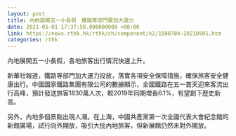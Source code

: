 ```yaml
---
layout: post
title: 內地展開五一小長假　鐵路等部門需加大運力
date: 2021-05-01 17:37:58.000000000 +08:00
link: https://news.rthk.hk/rthk/ch/component/k2/1588784-20210501.htm
categories: rthk
---
```


內地展開五一小長假，各地旅客出行情況快速上升。

新華社報道，鐵路等部門加大運力投放，落實各項安全保障措施，確保旅客安全健康出行。中國國家鐵路集團有限公司的數據顯示，全國鐵路在五一首天迎來客流出行高峰，預計發送旅客1830萬人次，較2019年同期增長6.1%，有望創下歷史新高。

另外，內地多個景點出現人潮。在上海，中國共產黨第一次全國代表大會紀念館的新館廣場，試行向外開放，吸引大批內地旅客，但新展館仍然未對外開放。
